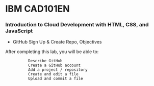 # IBM CAD101EN

### Introduction to Cloud Development with HTML, CSS, and JavaScript

- GitHub Sign Up &amp; Create Repo, Objectives

After completing this lab, you will be able to:

              Describe GitHub
              Create a GitHub account
              Add a project / repository
              Create and edit a file
              Upload and commit a file

